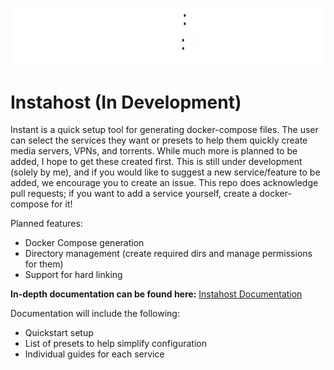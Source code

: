 ![](images/LogoGitBG.png)

# Instahost (In Development)

Instant is a quick setup tool for generating docker-compose files. The user can select the services they want or presets to help them quickly create media servers, VPNs, and torrents. While much more is planned to be added, I hope to get these created first. This is still under development (solely by me), and if you would like to suggest a new service/feature to be added, we encourage you to create an issue. This repo does acknowledge pull requests; if you want to add a service yourself, create a docker-compose for it!

Planned features:
- Docker Compose generation
- Directory management (create required dirs and manage permissions for them)
- Support for hard linking

**In-depth documentation can be found here:**
<a href="https://instahost.github.io/instahostdocs.github.io/" onclick="window.open('https://instahost.github.io/instahostdocs.github.io//', '_self');">Instahost Documentation</a>

Documentation will include the following:
- Quickstart setup
- List of presets to help simplify configuration
- Individual guides for each service
